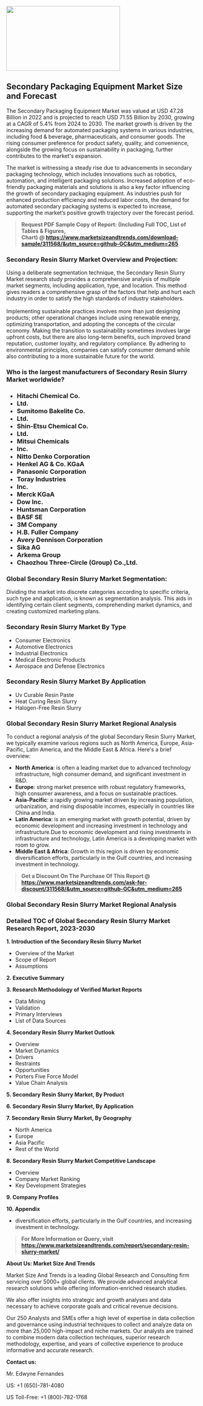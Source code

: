 <p><img class="alignnone size-medium wp-image-20088" src="https://ffe5etoiles.com/wp-content/uploads/2024/12/MST1-300x171.png" alt="" width="300" height="171" /></p><h2>Secondary Packaging Equipment Market Size and Forecast</h2><p>The Secondary Packaging Equipment Market was valued at USD 47.28 Billion in 2022 and is projected to reach USD 71.55 Billion by 2030, growing at a CAGR of 5.4% from 2024 to 2030. The market growth is driven by the increasing demand for automated packaging systems in various industries, including food & beverage, pharmaceuticals, and consumer goods. The rising consumer preference for product safety, quality, and convenience, alongside the growing focus on sustainability in packaging, further contributes to the market's expansion.</p><p>The market is witnessing a steady rise due to advancements in secondary packaging technology, which includes innovations such as robotics, automation, and intelligent packaging solutions. Increased adoption of eco-friendly packaging materials and solutions is also a key factor influencing the growth of secondary packaging equipment. As industries push for enhanced production efficiency and reduced labor costs, the demand for automated secondary packaging systems is expected to increase, supporting the market’s positive growth trajectory over the forecast period.</p></p><blockquote id="" class=""><strong>Request PDF Sample Copy of Report: (Including Full TOC, List of Tables &amp; Figures, Chart)&nbsp;@&nbsp;<strong><a href="https://www.marketsizeandtrends.com/download-sample/311568/&utm_source=github-GC&utm_medium=265" target="_blank">https://www.marketsizeandtrends.com/download-sample/311568/&utm_source=github-GC&utm_medium=265</a></strong></strong></blockquote><h3 id="" class="">Secondary Resin Slurry Market&nbsp;Overview and Projection:</h3><p id="" class="">Using a deliberate segmentation technique, the Secondary Resin Slurry Market research study provides a comprehensive analysis of multiple market segments, including application, type, and location. This method gives readers a comprehensive grasp of the factors that help and hurt each industry in order to satisfy the high standards of industry stakeholders. <br /> <br />Implementing sustainable practices involves more than just designing products; other operational changes include using renewable energy, optimizing transportation, and adopting the concepts of the circular economy. Making the transition to sustainability sometimes involves large upfront costs, but there are also long-term benefits, such improved brand reputation, customer loyalty, and regulatory compliance. By adhering to environmental principles, companies can satisfy consumer demand while also contributing to a more sustainable future for the world.</p><h3 id="" class="">Who is the largest manufacturers of&nbsp;Secondary Resin Slurry Market worldwide?</h3><h3 class=""><p><ul><li>Hitachi Chemical Co. </li><li> Ltd. </li><li> Sumitomo Bakelite Co. </li><li> Ltd. </li><li> Shin-Etsu Chemical Co. </li><li> Ltd. </li><li> Mitsui Chemicals </li><li> Inc. </li><li> Nitto Denko Corporation </li><li> Henkel AG & Co. KGaA </li><li> Panasonic Corporation </li><li> Toray Industries </li><li> Inc. </li><li> Merck KGaA </li><li> Dow Inc. </li><li> Huntsman Corporation </li><li> BASF SE </li><li> 3M Company </li><li> H.B. Fuller Company </li><li> Avery Dennison Corporation </li><li> Sika AG </li><li> Arkema Group </li><li> Chaozhou Three-Circle (Group) Co.,Ltd.</li></ul></p></h3><h3 id="" class="">Global&nbsp;Secondary Resin Slurry Market Segmentation:</h3><p id="" class="">Dividing the market into discrete categories according to specific criteria, such type and application, is known as segmentation analysis. This aids in identifying certain client segments, comprehending market dynamics, and creating customized marketing plans.</p><h3 id="" class="">Secondary Resin Slurry Market&nbsp;By Type</h3><p><p><ul><li>Consumer Electronics</li><li> Automotive Electronics</li><li> Industrial Electronics</li><li> Medical Electronic Products</li><li> Aerospace and Defense Electronics</p></li></ul></p></p><h3 id="" class="">Secondary Resin Slurry Market&nbsp;By Application</h3><p class=""><p><ul><li>Uv Curable Resin Paste</li><li> Heat Curing Resin Slurry</li><li> Halogen-Free Resin Slurry</li></ul></p></p><h3 id="" class="">Global Secondary Resin Slurry Market Regional Analysis</h3><p id="" class="">To conduct a regional analysis of the global Secondary Resin Slurry Market, we typically examine various regions such as North America, Europe, Asia-Pacific, Latin America, and the Middle East &amp; Africa. Here's a brief overview:</p><ul><li><strong>North America</strong>: is often a leading market due to advanced technology infrastructure, high consumer demand, and significant investment in R&amp;D.</li><li><strong>Europe</strong>: strong market presence with robust regulatory frameworks, high consumer awareness, and a focus on sustainable practices.</li><li><strong>Asia-Pacific</strong>: a rapidly growing market driven by increasing population, urbanization, and rising disposable incomes, especially in countries like China and India.</li><li><strong>Latin America</strong>: is an emerging market with growth potential, driven by economic development and increasing investment in technology and infrastructure.Due to economic development and rising investments in infrastructure and technology, Latin America is a developing market with room to grow.</li><li><strong>Middle East &amp; Africa</strong>: Growth in this region is driven by economic diversification efforts, particularly in the Gulf countries, and increasing investment in technology.</li></ul><blockquote id="" class=""><strong>Get a Discount On The Purchase Of This Report @ <strong><a href="https://www.marketsizeandtrends.com/ask-for-discount/311568/&utm_source=github-GC&utm_medium=265" target="_blank">https://www.marketsizeandtrends.com/ask-for-discount/311568/&utm_source=github-GC&utm_medium=265</a></strong></strong></blockquote><h3 id="" class="">Global Secondary Resin Slurry Market Regional Analysis</h3><h3 id="" class="">Detailed TOC of Global Secondary Resin Slurry Market Research Report, 2023-2030</h3><p id="" class=""><strong>1. Introduction of the Secondary Resin Slurry Market</strong></p><ul><li>Overview of the Market</li><li>Scope of Report</li><li>Assumptions</li></ul><p id="" class=""><strong>2. Executive Summary</strong></p><p id="" class=""><strong>3. Research Methodology of Verified Market Reports</strong></p><ul><li>Data Mining</li><li>Validation</li><li>Primary Interviews</li><li>List of Data Sources</li></ul><p id="" class=""><strong>4. Secondary Resin Slurry Market Outlook</strong></p><ul><li>Overview</li><li>Market Dynamics</li><li>Drivers</li><li>Restraints</li><li>Opportunities</li><li>Porters Five Force Model</li><li>Value Chain Analysis</li></ul><p id="" class=""><strong>5. Secondary Resin Slurry Market, By Product</strong></p><p id="" class=""><strong>6. Secondary Resin Slurry Market, By Application</strong></p><p id="" class=""><strong>7. Secondary Resin Slurry Market, By Geography</strong></p><ul><li>North America</li><li>Europe</li><li>Asia Pacific</li><li>Rest of the World</li></ul><p id="" class=""><strong>8. Secondary Resin Slurry Market Competitive Landscape</strong></p><ul><li>Overview</li><li>Company Market Ranking</li><li>Key Development Strategies</li></ul><p id="" class=""><strong>9. Company Profiles</strong></p><p id="" class=""><strong>10. Appendix</strong></p><ul><li>diversification efforts, particularly in the Gulf countries, and increasing investment in technology.</li></ul><blockquote id="" class=""><strong>For More Information or Query, visit <strong><strong><a href="https://www.marketsizeandtrends.com/report/secondary-resin-slurry-market/" target="_blank">https://www.marketsizeandtrends.com/report/secondary-resin-slurry-market/</a></strong></strong></strong></blockquote><p id="" class=""><strong>About Us: Market Size And Trends</strong></p><p id="" class="">Market Size And Trends is a leading Global Research and Consulting firm servicing over 5000+ global clients. We provide advanced analytical research solutions while offering information-enriched research studies.</p><p id="" class="">We also offer insights into strategic and growth analyses and data necessary to achieve corporate goals and critical revenue decisions.</p><p id="" class="">Our 250 Analysts and SMEs offer a high level of expertise in data collection and governance using industrial techniques to collect and analyze data on more than 25,000 high-impact and niche markets. Our analysts are trained to combine modern data collection techniques, superior research methodology, expertise, and years of collective experience to produce informative and accurate research.</p><p id="" class=""><strong>Contact us:</strong></p><p id="" class="">Mr. Edwyne Fernandes</p><p id="" class="">US: +1 (650)-781-4080</p><p id="" class="">US Toll-Free: +1 (800)-782-1768</p>
